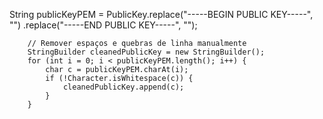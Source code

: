 String publicKeyPEM = PublicKey.replace("-----BEGIN PUBLIC KEY-----", "")
                                      .replace("-----END PUBLIC KEY-----", "");

        // Remover espaços e quebras de linha manualmente
        StringBuilder cleanedPublicKey = new StringBuilder();
        for (int i = 0; i < publicKeyPEM.length(); i++) {
            char c = publicKeyPEM.charAt(i);
            if (!Character.isWhitespace(c)) {
                cleanedPublicKey.append(c);
            }
        }
